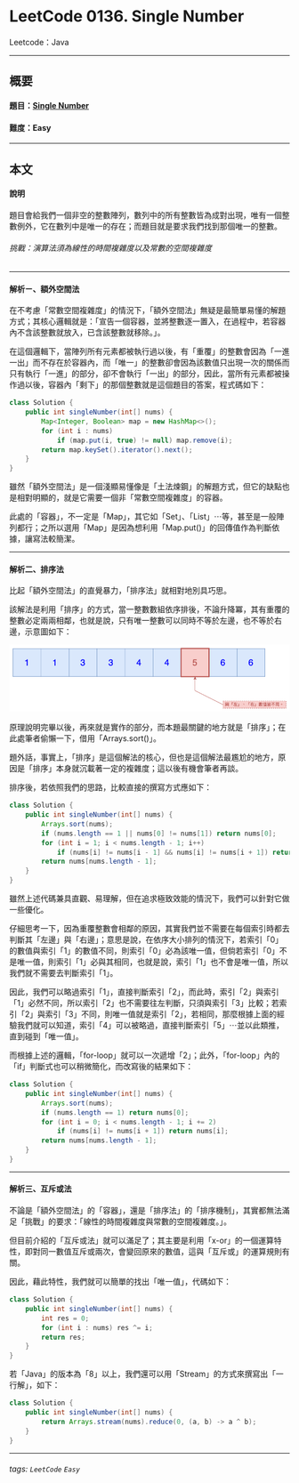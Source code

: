 # LeetCode 0136. Single Number
Leetcode：Java

---

## 概要

#### 題目：[Single Number](https://leetcode.com/problems/single-number/)

#### 難度：Easy

---

## 本文

#### 說明

題目會給我們一個非空的整數陣列，數列中的所有整數皆為成對出現，唯有一個整數例外，它在數列中是唯一的存在；而題目就是要求我們找到那個唯一的整數。

###### 挑戰：演算法須為線性的時間複雜度以及常數的空間複雜度

---

#### 解析ㄧ、額外空間法

在不考慮「常數空間複雜度」的情況下，「額外空間法」無疑是最簡單易懂的解題方式；其核心邏輯就是：「宣告一個容器，並將整數逐一置入，在過程中，若容器內不含該整數就放入，已含該整數就移除。」。

在這個邏輯下，當陣列所有元素都被執行過以後，有「重覆」的整數會因為「一進一出」而不存在於容器內，而「唯一」的整數卻會因為該數值只出現一次的關係而只有執行「一進」的部分，卻不會執行「一出」的部分，因此，當所有元素都被操作過以後，容器內「剩下」的那個整數就是這個題目的答案，程式碼如下：

```java
class Solution {
    public int singleNumber(int[] nums) {
        Map<Integer, Boolean> map = new HashMap<>();
        for (int i : nums)
            if (map.put(i, true) != null) map.remove(i);
        return map.keySet().iterator().next();
    }
}
```

雖然「額外空間法」是一個淺顯易懂像是「土法煉鋼」的解題方式，但它的缺點也是相對明顯的，就是它需要一個非「常數空間複雜度」的容器。

此處的「容器」，不一定是「Map」，其它如「Set」、「List」⋯等，甚至是一般陣列都行；之所以選用「Map」是因為想利用「Map.put()」的回傳值作為判斷依據，讓寫法較簡潔。

---

#### 解析二、排序法

比起「額外空間法」的直覺暴力，「排序法」就相對地別具巧思。

該解法是利用「排序」的方式，當一整數數組依序排後，不論升降冪，其有重覆的整數必定兩兩相鄰，也就是說，只有唯一整數可以同時不等於左邊，也不等於右邊，示意圖如下：

![](https://github.com/rickbsr/LeetCode/blob/main/pics/0136_single_number_sort.png?raw=true)

原理說明完畢以後，再來就是實作的部分，而本題最關鍵的地方就是「排序」；在此處筆者偷懶一下，借用「Arrays.sort()」。

題外話，事實上，「排序」是這個解法的核心，但也是這個解法最尷尬的地方，原因是「排序」本身就沉載著一定的複雜度；這以後有機會筆者再談。

排序後，若依照我們的思路，比較直接的撰寫方式應如下：

```java
class Solution {
    public int singleNumber(int[] nums) {
        Arrays.sort(nums);
        if (nums.length == 1 || nums[0] != nums[1]) return nums[0];
        for (int i = 1; i < nums.length - 1; i++)
            if (nums[i] != nums[i - 1] && nums[i] != nums[i + 1]) return nums[i];
        return nums[nums.length - 1];
    }
}
```

雖然上述代碼兼具直觀、易理解，但在追求極致效能的情況下，我們可以針對它做一些優化。

仔細思考一下，因為重覆整數會相鄰的原因，其實我們並不需要在每個索引時都去判斷其「左邊」與「右邊」；意思是說，在依序大小排列的情況下，若索引「0」的數值與索引「1」的數值不同，則索引「0」必為該唯一值，但倘若索引「0」不是唯一值，則索引「1」必與其相同，也就是說，索引「1」也不會是唯一值，所以我們就不需要去判斷索引「1」。

因此，我們可以略過索引「1」，直接判斷索引「2」，而此時，索引「2」與索引「1」必然不同，所以索引「2」也不需要往左判斷，只須與索引「3」比較；若索引「2」與索引「3」不同，則唯一值就是索引「2」，若相同，那麼根據上面的經驗我們就可以知道，索引「4」可以被略過，直接判斷索引「5」⋯並以此類推，直到碰到「唯一值」。

而根據上述的邏輯，「for-loop」就可以一次遞增「2」；此外，「for-loop」內的「if」判斷式也可以稍微簡化，而改寫後的結果如下：

```java
class Solution {
    public int singleNumber(int[] nums) {
        Arrays.sort(nums);
        if (nums.length == 1) return nums[0];
        for (int i = 0; i < nums.length - 1; i += 2)
            if (nums[i] != nums[i + 1]) return nums[i];
        return nums[nums.length - 1];
    }
}
```

---

#### 解析三、互斥或法

不論是「額外空間法」的「容器」，還是「排序法」的「排序機制」，其實都無法滿足「挑戰」的要求：「線性的時間複雜度與常數的空間複雜度。」。

但目前介紹的「互斥或法」就可以滿足了；其主要是利用「x-or」的一個運算特性，即對同一數值互斥或兩次，會變回原來的數值，這與「互斥或」的運算規則有關。

因此，藉此特性，我們就可以簡單的找出「唯一值」，代碼如下：

```java
class Solution {
    public int singleNumber(int[] nums) {
        int res = 0;
        for (int i : nums) res ^= i;
        return res;
    }
}
```

若「Java」的版本為「8」以上，我們還可以用「Stream」的方式來撰寫出「一行解」，如下：

```java
class Solution {
    public int singleNumber(int[] nums) {
        return Arrays.stream(nums).reduce(0, (a, b) -> a ^ b);
    }
}
```

---

###### tags: `LeetCode` `Easy`